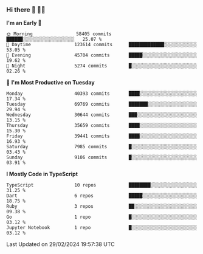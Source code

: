 ### Hi there 👋 🧑‍💻



<!--START_SECTION:waka-->
**I'm an Early 🐤** 

```text
🌞 Morning                58405 commits       ██████░░░░░░░░░░░░░░░░░░░   25.07 % 
🌆 Daytime                123614 commits      █████████████░░░░░░░░░░░░   53.05 % 
🌃 Evening                45704 commits       █████░░░░░░░░░░░░░░░░░░░░   19.62 % 
🌙 Night                  5274 commits        █░░░░░░░░░░░░░░░░░░░░░░░░   02.26 % 
```
📅 **I'm Most Productive on Tuesday** 

```text
Monday                   40393 commits       ████░░░░░░░░░░░░░░░░░░░░░   17.34 % 
Tuesday                  69769 commits       ███████░░░░░░░░░░░░░░░░░░   29.94 % 
Wednesday                30644 commits       ███░░░░░░░░░░░░░░░░░░░░░░   13.15 % 
Thursday                 35659 commits       ████░░░░░░░░░░░░░░░░░░░░░   15.30 % 
Friday                   39441 commits       ████░░░░░░░░░░░░░░░░░░░░░   16.93 % 
Saturday                 7985 commits        █░░░░░░░░░░░░░░░░░░░░░░░░   03.43 % 
Sunday                   9106 commits        █░░░░░░░░░░░░░░░░░░░░░░░░   03.91 % 
```


**I Mostly Code in TypeScript** 

```text
TypeScript               10 repos            ████████░░░░░░░░░░░░░░░░░   31.25 % 
Dart                     6 repos             █████░░░░░░░░░░░░░░░░░░░░   18.75 % 
Ruby                     3 repos             ██░░░░░░░░░░░░░░░░░░░░░░░   09.38 % 
Go                       1 repo              █░░░░░░░░░░░░░░░░░░░░░░░░   03.12 % 
Jupyter Notebook         1 repo              █░░░░░░░░░░░░░░░░░░░░░░░░   03.12 % 
```




 Last Updated on 29/02/2024 19:57:38 UTC
<!--END_SECTION:waka-->


